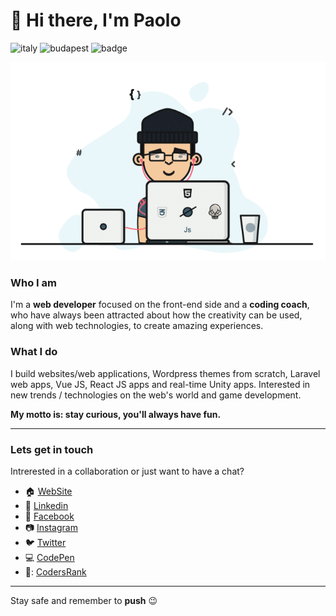 # :wave: Hi there, I'm Paolo

![italy](https://img.shields.io/badge/from-italy-blue) ![budapest](https://img.shields.io/badge/living-budapest-orange) ![badge](https://img.shields.io/badge/build-passing-success)

![infographic](https://github.com/PaoloDuzioni/PaoloDuzioni/blob/master/hero.gif)

### Who I am

I'm a **web developer** focused on the front-end side and a **coding coach**, who have always been attracted about how the creativity can be used, along with web technologies, to create amazing experiences.

### What I do

I build websites/web applications, Wordpress themes from scratch, Laravel web apps, Vue JS, React JS apps and real-time Unity apps. 
Interested in new trends / technologies on the web's world and game development.


**My motto is: stay curious, you'll always have fun.**

---

### Lets get in touch

Intrerested in a collaboration or just want to have a chat?

- :house: [WebSite](https://paoloduzioni.it/)
- :office: [Linkedin](https://www.linkedin.com/in/paolo-duzioni-a3162716a/)
- :book: [Facebook](https://www.facebook.com/paoloduzioni)
- :camera: [Instagram](https://www.instagram.com/paoloduzionidev/)
- :bird: [Twitter](https://twitter.com/PaoloDuzioni)
- :computer: [CodePen](https://codepen.io/Paolo-Duzioni)
- 🔦: [CodersRank](https://profile.codersrank.io/user/paoloduzioni/)
---

Stay safe and remember to **push** :wink: 

